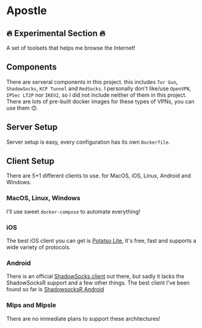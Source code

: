 # Apostle

## 🔥 Experimental Section 🔥

A set of toolsets that helps me browse the Internet!

## Components

There are serveral components in this project. this includes ``Tor Gun``, ``ShadowSocks``, ``KCP Tunnel`` and ``RedSocks``. I personally don't like/use ``OpenVPN``, ``IPSec LT2P`` nor ``IKEV2``, so I did not include neither of them in this project. There are lots of pre-built docker images for these types of VPNs, you can use them 😊.

## Server Setup

Server setup is easy, every configuration has its own `Dockerfile`.

## Client Setup

There are 5+1 different clients to use. for MacOS, iOS, Linux, Android and Windows.

### MacOS, Linux, Windows

I'll use sweet ``docker-compose`` to automate everything!

### iOS

The best iOS client you can get is [Potatso Lite](https://itunes.apple.com/us/app/potatso-lite/id1239860606?mt=8), It's free, fast and supports a wide variety of protocols.

### Android

There is an official [ShadowSocks client](https://play.google.com/store/apps/details?id=com.github.shadowsocks&hl=en_US) out there, but sadly it lacks the ShadowSocksR support and a few other things. The best client I've been found so far is [ShadowsocksR Android](https://github.com/shadowsocksr-backup/shadowsocksr-android/releases)

### Mips and Mipsle

There are no immediate plans to support these architectures!